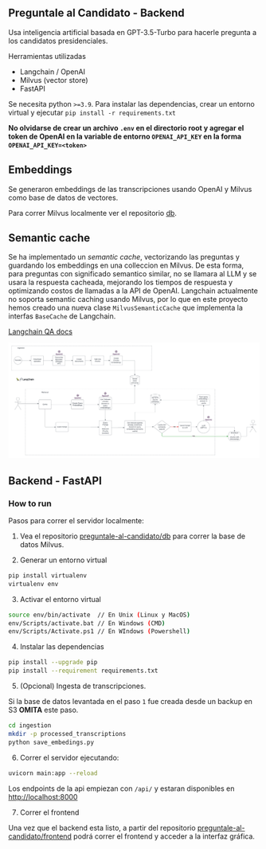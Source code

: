 ## Preguntale al Candidato - Backend

Usa inteligencia artificial basada en GPT-3.5-Turbo para hacerle pregunta a los candidatos presidenciales.

Herramientas utilizadas
* Langchain / OpenAI
* Milvus (vector store)
* FastAPI

Se necesita python `>=3.9`. Para instalar las dependencias, crear un entorno virtual y ejecutar `pip install -r requirements.txt`

**No olvidarse de crear un archivo `.env` en el directorio root y agregar el token de OpenAI en la variable de entorno `OPENAI_API_KEY` en la forma `OPENAI_API_KEY=<token>`**

## Embeddings

Se generaron embeddings de las transcripciones usando OpenAI y Milvus como base de datos de vectores.

Para correr Milvus localmente ver el repositorio [db](https://github.com/preguntale-al-candidato/db).

## Semantic cache

Se ha implementado un *semantic cache*, vectorizando las preguntas y guardando los embeddings en una colleccion en Milvus. De esta forma, para preguntas con significado semantico similar, no se llamara al LLM y se usara la respuesta cacheada, mejorando los tiempos de respuesta y optimizando costos de llamadas a la API de OpenAI.
Langchain actualmente no soporta semantic caching usando Milvus, por lo que en este proyecto hemos creado una nueva clase `MilvusSemanticCache` que implementa la interfas `BaseCache` de Langchain.

[Langchain QA docs](https://python.langchain.com/docs/use_cases/question_answering/)

![My Image](images/architectureCaching.png)

## Backend - FastAPI

### How to run

Pasos para correr el servidor localmente:

1. Vea el repositorio [preguntale-al-candidato/db](https://github.com/preguntale-al-candidato/db) para correr la base de datos Milvus.

2. Generar un entorno virtual

```bash
pip install virtualenv
virtualenv env
```

3. Activar el entorno virtual

```bash
source env/bin/activate  // En Unix (Linux y MacOS)
env/Scripts/activate.bat // En Windows (CMD)
env/Scripts/Activate.ps1 // En WIndows (Powershell)
```

4. Instalar las dependencias

```bash
pip install --upgrade pip
pip install --requirement requirements.txt
```

5. (Opcional) Ingesta de transcripciones.

Si la base de datos levantada en el paso `1` fue creada desde un backup en S3 **OMITA** este paso.

```bash
cd ingestion
mkdir -p processed_transcriptions
python save_embedings.py
```

6. Correr el servidor ejecutando:

```bash
uvicorn main:app --reload
```

Los endpoints de la api empiezan con `/api/` y estaran disponibles en [http://localhost:8000](http://localhost:8000)

7. Correr el frontend

Una vez que el backend esta listo, a partir del repositorio [preguntale-al-candidato/frontend](https://github.com/preguntale-al-candidato/frontend) podrá correr el frontend y acceder a la interfaz gráfica.
